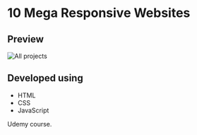 # 10 Mega Responsive Websites

## Preview

![All projects](project.jpg)

## Developed using

- HTML
- CSS
- JavaScript

Udemy course.
